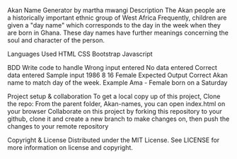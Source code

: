 Akan Name Generator by martha mwangi
Description
The Akan people are a historically important ethnic group of West Africa
 Frequently, children are given a "day name" which corresponds to the day in the week when they are born in Ghana.
 These day names have further meanings concerning the soul and character of the person.
    
Languages Used
HTML
CSS
Bootstrap
Javascript

BDD
Write code to handle
Wrong input entered
No data entered
Correct data entered
Sample input
1986 8 16 Female
Expected Output
Correct Akan name to match day of the week. Example Ama - Female born on a Saturday

Project setup & collaboration
To get a local copy up of this project, Clone the repo:
From the parent folder, Akan-names, you can open index.html on your browser
Collaborate on this project by forking this repository to your github, clone it and create a new branch to make changes on, then push the changes to your remote repository


Copyright & License
Distributed under the MIT License. See LICENSE for more information on license and copyright.

